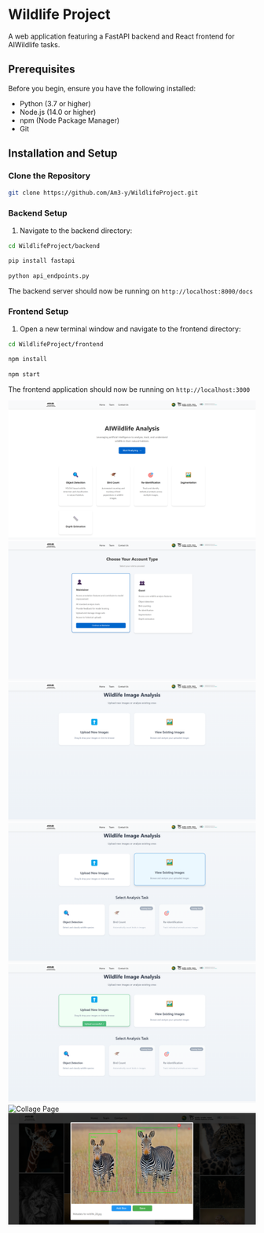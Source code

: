 # Wildlife Project
A web application featuring a FastAPI backend and React frontend for AIWildlife tasks.

## Prerequisites

Before you begin, ensure you have the following installed:
- Python (3.7 or higher)
- Node.js (14.0 or higher)
- npm (Node Package Manager)
- Git

## Installation and Setup

### Clone the Repository
```bash
git clone https://github.com/Am3-y/WildlifeProject.git
```

### Backend Setup
1. Navigate to the backend directory:
```bash
cd WildlifeProject/backend
```
```bash
pip install fastapi
```
```bash
python api_endpoints.py
```

The backend server should now be running on `http://localhost:8000/docs`

### Frontend Setup
1. Open a new terminal window and navigate to the frontend directory:
```bash
cd WildlifeProject/frontend
```
```bash
npm install
```
```bash
npm start
```

The frontend application should now be running on `http://localhost:3000`

![Landing Page](./images/LandingPage.png)
![User Type](./images/UserType.png)
![Task Select](./images/TaskSelect.png)
![Old Uploads](./images/OldUploads.png)
![New Uploads](./images/NewUploads.png)
![Collage Page](./images/CollagePage.png)
![Bounding Box](./images/BoundingBox.png)

